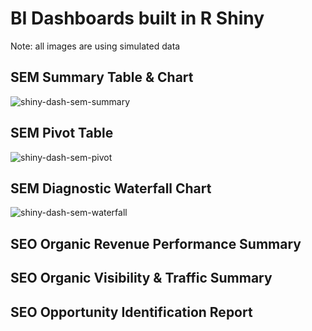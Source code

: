# BI Dashboards built in R Shiny

Note: all images are using simulated data

## SEM Summary Table & Chart

![shiny-dash-sem-summary](https://github.com/user-attachments/assets/af82c346-de02-49a9-9409-b351fde9a5e5)

## SEM Pivot Table

![shiny-dash-sem-pivot](https://github.com/user-attachments/assets/dde57815-c487-4dde-8b45-258f6bbd8e71)

## SEM Diagnostic Waterfall Chart

![shiny-dash-sem-waterfall](https://github.com/user-attachments/assets/fcf1d9a5-8692-41ea-a06e-9a97dc718cfa)


## SEO Organic Revenue Performance Summary


## SEO Organic Visibility & Traffic Summary


## SEO Opportunity Identification Report
